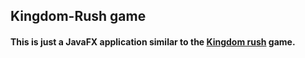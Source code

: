 ## Kingdom-Rush game

#### This is just a JavaFX application similar to the <a href="https://www.kingdomrush.com/">Kingdom rush</a> game.
